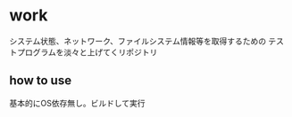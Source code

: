# work

システム状態、ネットワーク、ファイルシステム情報等を取得するための
テストプログラムを淡々と上げてくリポジトリ

## how to use

基本的にOS依存無し。ビルドして実行

